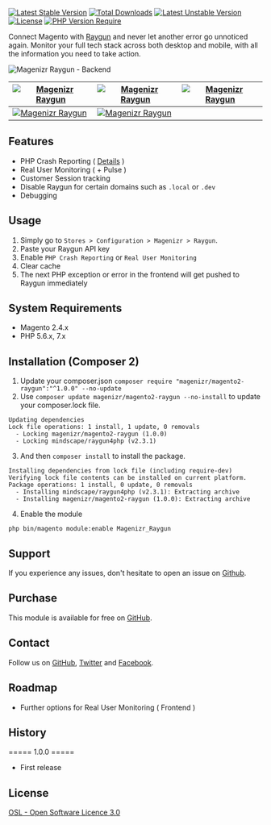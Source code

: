 [![Latest Stable Version](http://poser.pugx.org/magenizr/magento2-raygun/v)](https://packagist.org/packages/magenizr/magento2-raygun) [![Total Downloads](http://poser.pugx.org/magenizr/magento2-raygun/downloads)](https://packagist.org/packages/magenizr/magento2-raygun) [![Latest Unstable Version](http://poser.pugx.org/magenizr/magento2-raygun/v/unstable)](https://packagist.org/packages/magenizr/magento2-raygun) [![License](http://poser.pugx.org/magenizr/magento2-raygun/license)](https://packagist.org/packages/magenizr/magento2-raygun) [![PHP Version Require](http://poser.pugx.org/magenizr/magento2-raygun/require/php)](https://packagist.org/packages/magenizr/magento2-raygun)

Connect Magento with [Raygun](https://raygun.com) and never let another error go unnoticed again. Monitor your full tech stack across both desktop and mobile, with all the information you need to take action.

![Magenizr Raygun - Backend](https://images2.imgbox.com/58/7f/JZlH85Bn_o.jpeg)

| [![Magenizr Raygun](https://images2.imgbox.com/17/0c/P01p68xp_o.jpeg)](https://images2.imgbox.com/17/0c/P01p68xp_o.jpeg) | [![Magenizr Raygun](https://images2.imgbox.com/87/92/mtUM3izb_o.jpeg)](https://images2.imgbox.com/87/92/mtUM3izb_o.jpeg) | [![Magenizr Raygun](https://images2.imgbox.com/2a/c2/rUAraq6N_o.jpeg)](https://images2.imgbox.com/2a/c2/rUAraq6N_o.jpeg)|
|--------------------------------------------------------------------------------------------------------------------------|--------------------------------------------------------------------------------------------------------------------------|-----------------------------------------------------------------------|
| [![Magenizr Raygun](https://images2.imgbox.com/90/19/w33CZXim_o.jpeg)](https://images2.imgbox.com/90/19/w33CZXim_o.jpeg) | [![Magenizr Raygun](https://images2.imgbox.com/4a/5b/sH4sDEMp_o.jpeg)](https://images2.imgbox.com/4a/5b/sH4sDEMp_o.jpeg) ||


## Features

- PHP Crash Reporting ( [Details](https://raygun.com/platform/crash-reporting) )
- Real User Monitoring ( + Pulse )
- Customer Session tracking
- Disable Raygun for certain domains such as `.local` or `.dev`
- Debugging

## Usage

1. Simply go to `Stores > Configuration > Magenizr > Raygun`.
2. Paste your Raygun API key
3. Enable `PHP Crash Reporting` or `Real User Monitoring`
4. Clear cache
5. The next PHP exception or error in the frontend will get pushed to Raygun immediately

## System Requirements

- Magento 2.4.x
- PHP 5.6.x, 7.x

## Installation (Composer 2)

1. Update your composer.json `composer require "magenizr/magento2-raygun":"^1.0.0" --no-update`
2. Use `composer update magenizr/magento2-raygun --no-install` to update your composer.lock file.

```
Updating dependencies
Lock file operations: 1 install, 1 update, 0 removals
  - Locking magenizr/magento2-raygun (1.0.0)
  - Locking mindscape/raygun4php (v2.3.1)
```

3. And then `composer install` to install the package.

```
Installing dependencies from lock file (including require-dev)
Verifying lock file contents can be installed on current platform.
Package operations: 1 install, 0 update, 0 removals
  - Installing mindscape/raygun4php (v2.3.1): Extracting archive
  - Installing magenizr/magento2-raygun (1.0.0): Extracting archive
```

4. Enable the module

```
php bin/magento module:enable Magenizr_Raygun
```

## Support

If you experience any issues, don't hesitate to open an issue
on [Github](https://github.com/magenizr/Magenizr_Raygun/issues).

## Purchase

This module is available for free on [GitHub](https://github.com/magenizr).

## Contact

Follow us on [GitHub](https://github.com/magenizr), [Twitter](https://twitter.com/magenizr)
and [Facebook](https://www.facebook.com/magenizr).

## Roadmap

- Further options for Real User Monitoring ( Frontend )

## History

===== 1.0.0 =====

* First release

## License

[OSL - Open Software Licence 3.0](https://opensource.org/licenses/osl-3.0.php)
